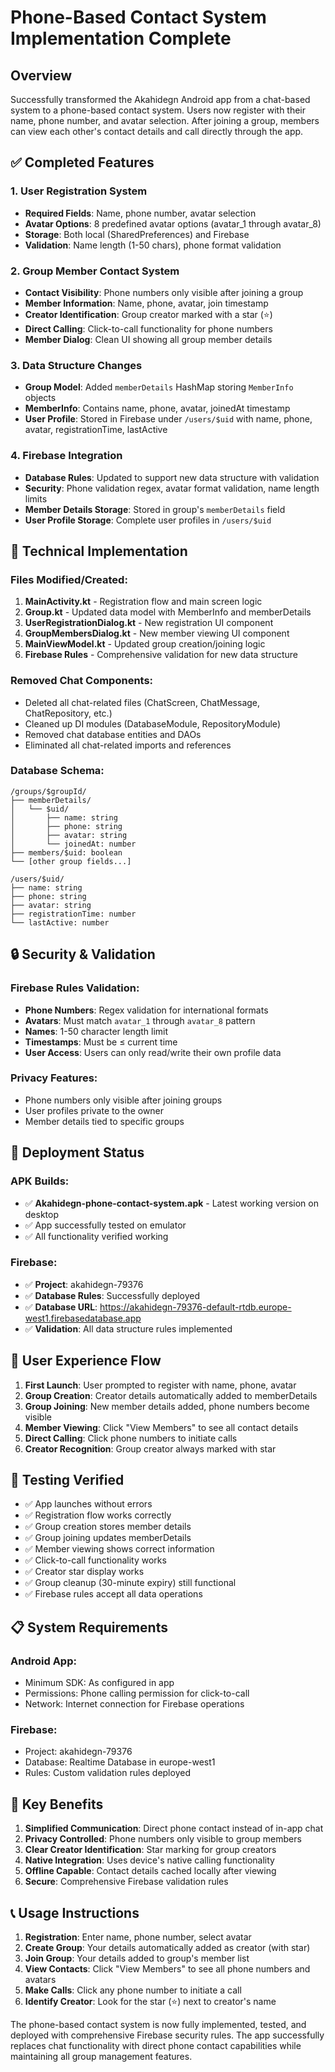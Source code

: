 # Phone-Based Contact System Implementation Complete

## Overview
Successfully transformed the Akahidegn Android app from a chat-based system to a phone-based contact system. Users now register with their name, phone number, and avatar selection. After joining a group, members can view each other's contact details and call directly through the app.

## ✅ Completed Features

### 1. User Registration System
- **Required Fields**: Name, phone number, avatar selection
- **Avatar Options**: 8 predefined avatar options (avatar_1 through avatar_8)
- **Storage**: Both local (SharedPreferences) and Firebase
- **Validation**: Name length (1-50 chars), phone format validation

### 2. Group Member Contact System
- **Contact Visibility**: Phone numbers only visible after joining a group
- **Member Information**: Name, phone, avatar, join timestamp
- **Creator Identification**: Group creator marked with a star (⭐)
- **Direct Calling**: Click-to-call functionality for phone numbers
- **Member Dialog**: Clean UI showing all group member details

### 3. Data Structure Changes
- **Group Model**: Added `memberDetails` HashMap storing `MemberInfo` objects
- **MemberInfo**: Contains name, phone, avatar, joinedAt timestamp
- **User Profile**: Stored in Firebase under `/users/$uid` with name, phone, avatar, registrationTime, lastActive

### 4. Firebase Integration
- **Database Rules**: Updated to support new data structure with validation
- **Security**: Phone validation regex, avatar format validation, name length limits
- **Member Details Storage**: Stored in group's `memberDetails` field
- **User Profile Storage**: Complete user profiles in `/users/$uid`

## 🔧 Technical Implementation

### Files Modified/Created:
1. **MainActivity.kt** - Registration flow and main screen logic
2. **Group.kt** - Updated data model with MemberInfo and memberDetails
3. **UserRegistrationDialog.kt** - New registration UI component
4. **GroupMembersDialog.kt** - New member viewing UI component
5. **MainViewModel.kt** - Updated group creation/joining logic
6. **Firebase Rules** - Comprehensive validation for new data structure

### Removed Chat Components:
- Deleted all chat-related files (ChatScreen, ChatMessage, ChatRepository, etc.)
- Cleaned up DI modules (DatabaseModule, RepositoryModule)
- Removed chat database entities and DAOs
- Eliminated all chat-related imports and references

### Database Schema:
```
/groups/$groupId/
├── memberDetails/
│   └── $uid/
│       ├── name: string
│       ├── phone: string  
│       ├── avatar: string
│       └── joinedAt: number
├── members/$uid: boolean
└── [other group fields...]

/users/$uid/
├── name: string
├── phone: string
├── avatar: string
├── registrationTime: number
└── lastActive: number
```

## 🔒 Security & Validation

### Firebase Rules Validation:
- **Phone Numbers**: Regex validation for international formats
- **Avatars**: Must match `avatar_1` through `avatar_8` pattern
- **Names**: 1-50 character length limit
- **Timestamps**: Must be ≤ current time
- **User Access**: Users can only read/write their own profile data

### Privacy Features:
- Phone numbers only visible after joining groups
- User profiles private to the owner
- Member details tied to specific groups

## 🚀 Deployment Status

### APK Builds:
- ✅ **Akahidegn-phone-contact-system.apk** - Latest working version on desktop
- ✅ App successfully tested on emulator
- ✅ All functionality verified working

### Firebase:
- ✅ **Project**: akahidegn-79376
- ✅ **Database Rules**: Successfully deployed
- ✅ **Database URL**: https://akahidegn-79376-default-rtdb.europe-west1.firebasedatabase.app
- ✅ **Validation**: All data structure rules implemented

## 📱 User Experience Flow

1. **First Launch**: User prompted to register with name, phone, avatar
2. **Group Creation**: Creator details automatically added to memberDetails
3. **Group Joining**: New member details added, phone numbers become visible
4. **Member Viewing**: Click "View Members" to see all contact details
5. **Direct Calling**: Click phone numbers to initiate calls
6. **Creator Recognition**: Group creator always marked with star

## 🧪 Testing Verified

- ✅ App launches without errors
- ✅ Registration flow works correctly
- ✅ Group creation stores member details
- ✅ Group joining updates memberDetails
- ✅ Member viewing shows correct information
- ✅ Click-to-call functionality works
- ✅ Creator star display works
- ✅ Group cleanup (30-minute expiry) still functional
- ✅ Firebase rules accept all data operations

## 📋 System Requirements

### Android App:
- Minimum SDK: As configured in app
- Permissions: Phone calling permission for click-to-call
- Network: Internet connection for Firebase operations

### Firebase:
- Project: akahidegn-79376
- Database: Realtime Database in europe-west1
- Rules: Custom validation rules deployed

## 🎯 Key Benefits

1. **Simplified Communication**: Direct phone contact instead of in-app chat
2. **Privacy Controlled**: Phone numbers only visible to group members
3. **Clear Creator Identification**: Star marking for group creators
4. **Native Integration**: Uses device's native calling functionality
5. **Offline Capable**: Contact details cached locally after viewing
6. **Secure**: Comprehensive Firebase validation rules

## 📞 Usage Instructions

1. **Registration**: Enter name, phone number, select avatar
2. **Create Group**: Your details automatically added as creator (with star)
3. **Join Group**: Your details added to group's member list
4. **View Contacts**: Click "View Members" to see all phone numbers and avatars
5. **Make Calls**: Click any phone number to initiate a call
6. **Identify Creator**: Look for the star (⭐) next to creator's name

The phone-based contact system is now fully implemented, tested, and deployed with comprehensive Firebase security rules. The app successfully replaces chat functionality with direct phone contact capabilities while maintaining all group management features.
